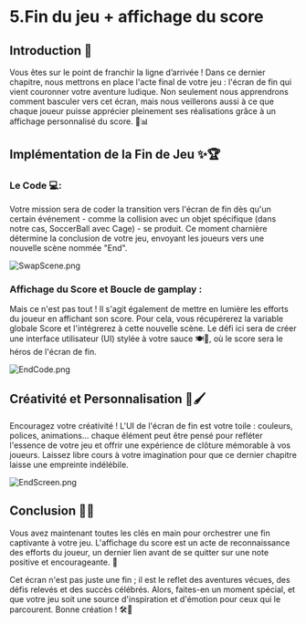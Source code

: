 # 5.Fin du jeu + affichage du score

## Introduction 🚩
Vous êtes sur le point de franchir la ligne d’arrivée ! Dans ce dernier chapitre, nous mettrons en place l'acte final de votre jeu : l'écran de fin qui vient couronner votre aventure ludique. Non seulement nous apprendrons comment basculer vers cet écran, mais nous veillerons aussi à ce que chaque joueur puisse apprécier pleinement ses réalisations grâce à un affichage personnalisé du score. 🌟📊

## Implémentation de la Fin de Jeu ✨🏆
### Le Code 💻:

Votre mission sera de coder la transition vers l'écran de fin dès qu'un certain événement - comme la collision avec un objet spécifique (dans notre cas, SoccerBall avec Cage) - se produit. Ce moment charnière détermine la conclusion de votre jeu, envoyant les joueurs vers une nouvelle scène nommée "End".

![SwapScene.png](Images/SwapScene.png)

### Affichage du Score et Boucle de gamplay :

Mais ce n'est pas tout ! Il s'agit également de mettre en lumière les efforts du joueur en affichant son score. Pour cela, vous récupérerez la variable globale Score et l'intégrerez à cette nouvelle scène. Le défi ici sera de créer une interface utilisateur (UI) stylée à votre sauce 🍽️🎨, où le score sera le héros de l'écran de fin.

![EndCode.png](Images/EndCode.png)

## Créativité et Personnalisation 🎨🖌️
Encouragez votre créativité ! L'UI de l'écran de fin est votre toile : couleurs, polices, animations... chaque élément peut être pensé pour refléter l'essence de votre jeu et offrir une expérience de clôture mémorable à vos joueurs. Laissez libre cours à votre imagination pour que ce dernier chapitre laisse une empreinte indélébile.

![EndScreen.png](Images/EndScreen.png)

## Conclusion 🚪👋
Vous avez maintenant toutes les clés en main pour orchestrer une fin captivante à votre jeu. L'affichage du score est un acte de reconnaissance des efforts du joueur, un dernier lien avant de se quitter sur une note positive et encourageante. 🌈

Cet écran n'est pas juste une fin ; il est le reflet des aventures vécues, des défis relevés et des succès célébrés. Alors, faites-en un moment spécial, et que votre jeu soit une source d'inspiration et d'émotion pour ceux qui le parcourent. Bonne création ! 🛠️💖
